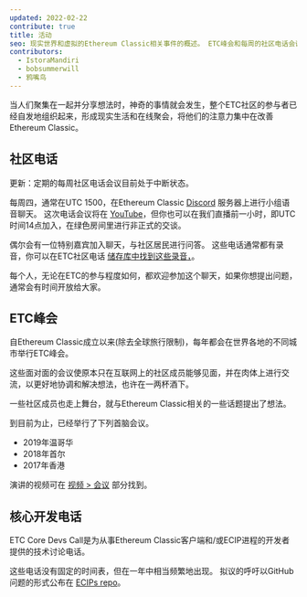 ```yaml
---
updated: 2022-02-22
contribute: true
title: 活动
seo: 现实世界和虚拟的Ethereum Classic相关事件的概述。 ETC峰会和每周的社区电话会议都欢迎大家参加。
contributors:
  - IstoraMandiri
  - bobsummerwill
  - 鸦嘴鸟
---
```


当人们聚集在一起并分享想法时，神奇的事情就会发生，整个ETC社区的参与者已经自发地组织起来，形成现实生活和在线聚会，将他们的注意力集中在改善Ethereum Classic。

## 社区电话

更新：定期的每周社区电话会议目前处于中断状态。

每周四，通常在UTC 1500，在Ethereum Classic [Discord](https://ethereumclassic.org/discord) 服务器上进行小组语音聊天。 这次电话会议将在 [YouTube](https://www.youtube.com/channel/UCp07VPnC1ejyAp5gMvvA4dw/videos)，但你也可以在我们直播前一小时，即UTC时间14点加入，在绿色房间里进行非正式的交谈。

偶尔会有一位特别嘉宾加入聊天，与社区居民进行问答。 这些电话通常都有录音，你可以在ETC社区电话 [储存库中找到这些录音，](https://github.com/ethereumclassic/community-calls)。

每个人，无论在ETC的参与程度如何，都欢迎参加这个聊天，如果你想提出问题，通常会有时间开放给大家。

## ETC峰会

自Ethereum Classic成立以来(除去全球旅行限制)，每年都会在世界各地的不同城市举行ETC峰会。

这些面对面的会议使原本只在互联网上的社区成员能够见面，并在肉体上进行交流，以更好地协调和解决想法，也许在一两杯酒下。

一些社区成员也走上舞台，就与Ethereum Classic相关的一些话题提出了想法。

到目前为止，已经举行了下列首脑会议。

- 2019年温哥华
- 2018年首尔
- 2017年香港

演讲的视频可在 [视频 > 会议](/videos/conferences) 部分找到。

## 核心开发电话

ETC Core Devs Call是为从事Ethereum Classic客户端和/或ECIP进程的开发者提供的技术讨论电话。

这些电话没有固定的时间表，但在一年中相当频繁地出现。 拟议的呼吁以GitHub问题的形式公布在 [ECIPs repo](https://github.com/ethereumclassic/ECIPs/issues?q=is%3Aissue+Devs+Call)。
